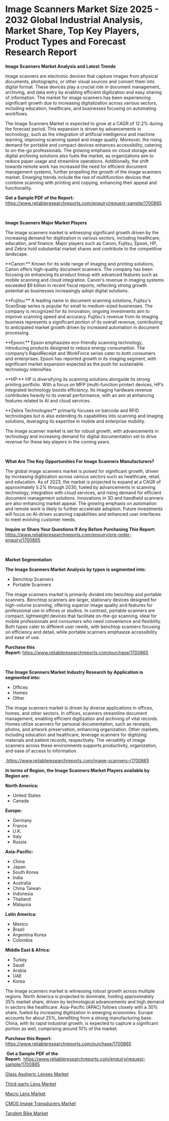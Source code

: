 <p><h1>Image Scanners Market Size 2025 - 2032 Global Industrial Analysis, Market Share, Top Key Players, Product Types and Forecast Research Report</h1></p><p><strong>Image Scanners Market Analysis and Latest Trends</strong></p>
<p><p>Image scanners are electronic devices that capture images from physical documents, photographs, or other visual sources and convert them into digital format. These devices play a crucial role in document management, archiving, and data entry by enabling efficient digitization and easy sharing of information. The market for image scanners has been experiencing significant growth due to increasing digitalization across various sectors, including education, healthcare, and businesses focusing on automating workflows.</p><p>The Image Scanners Market is expected to grow at a CAGR of 12.2% during the forecast period. This expansion is driven by advancements in technology, such as the integration of artificial intelligence and machine learning, improving scanning speed and image quality. Moreover, the rising demand for portable and compact devices enhances accessibility, catering to on-the-go professionals. The growing emphasis on cloud storage and digital archiving solutions also fuels the market, as organizations aim to reduce paper usage and streamline operations. Additionally, the shift towards remote work has increased the need for efficient document management systems, further propelling the growth of the image scanners market. Emerging trends include the rise of multifunction devices that combine scanning with printing and copying, enhancing their appeal and functionality.</p></p>
<p><strong>Get a Sample PDF of the Report:&nbsp;</strong> <a href="https://www.reliableresearchreports.com/enquiry/request-sample/1700865?utm_campaign=28&utm_medium=2&utm_source=Github&utm_content=ia&utm_term=09012025&utm_id=image-scanners">https://www.reliableresearchreports.com/enquiry/request-sample/1700865</a></p>
<p>&nbsp;</p>
<p><strong>Image Scanners Major Market Players</strong></p>
<p><p>The image scanners market is witnessing significant growth driven by the increasing demand for digitization in various sectors, including healthcare, education, and finance. Major players such as Canon, Fujitsu, Epson, HP, and Zebra hold substantial market shares and contribute to the competitive landscape.</p><p>**Canon:** Known for its wide range of imaging and printing solutions, Canon offers high-quality document scanners. The company has been focusing on enhancing its product lineup with advanced features such as mobile scanning and cloud integration. Canon's revenue in imaging systems exceeded $9 billion in recent fiscal reports, reflecting strong growth potential as businesses increasingly adopt digital solutions.</p><p>**Fujitsu:** A leading name in document scanning solutions, Fujitsu's ScanSnap series is popular for small to medium-sized businesses. The company is recognized for its innovation; ongoing investments aim to improve scanning speed and accuracy. Fujitsu's revenue from its imaging business represents a significant portion of its overall revenue, contributing to anticipated market growth driven by increased automation in document processing.</p><p>**Epson:** Epson emphasizes eco-friendly scanning technology, introducing products designed to reduce energy consumption. The company’s RapidReceipt and WorkForce series cater to both consumers and enterprises. Epson has reported growth in its imaging segment, with significant market expansion expected as the push for sustainable technology intensifies.</p><p>**HP:** HP is diversifying its scanning solutions alongside its strong printing portfolio. With a focus on MFP (multi-function printer) devices, HP’s integrated technology boosts efficiency. Its imaging hardware revenue contributes heavily to its overall performance, with an aim at enhancing features related to AI and cloud services.</p><p>**Zebra Technologies** primarily focuses on barcode and RFID technologies but is also extending its capabilities into scanning and imaging solutions, leveraging its expertise in mobile and enterprise mobility.</p><p>The image scanner market is set for robust growth, with advancements in technology and increasing demand for digital documentation set to drive revenue for these key players in the coming years.</p></p>
<p>&nbsp;</p>
<p><strong>What Are The Key Opportunities For Image Scanners Manufacturers?</strong></p>
<p><p>The global image scanners market is poised for significant growth, driven by increasing digitization across various sectors such as healthcare, retail, and education. As of 2023, the market is projected to expand at a CAGR of approximately 5.2% through 2030, fueled by advancements in scanning technology, integration with cloud services, and rising demand for efficient document management solutions. Innovations in 3D and handheld scanners are also enhancing market appeal. The growing emphasis on automation and remote work is likely to further accelerate adoption. Future investments will focus on AI-driven scanning capabilities and enhanced user interfaces to meet evolving customer needs.</p></p>
<p><strong>Inquire or Share Your Questions If Any Before Purchasing This Report:</strong> <a href="https://www.reliableresearchreports.com/enquiry/pre-order-enquiry/1700865?utm_campaign=28&utm_medium=2&utm_source=Github&utm_content=ia&utm_term=09012025&utm_id=image-scanners">https://www.reliableresearchreports.com/enquiry/pre-order-enquiry/1700865</a></p>
<p>&nbsp;</p>
<p><strong>Market Segmentation</strong></p>
<p><strong>The Image Scanners Market Analysis by types is segmented into:</strong></p>
<p><ul><li>Benchtop Scanners</li><li>Portable Scanners</li></ul></p>
<p><p>The image scanners market is primarily divided into benchtop and portable scanners. Benchtop scanners are larger, stationary devices designed for high-volume scanning, offering superior image quality and features for professional use in offices or studios. In contrast, portable scanners are compact, lightweight devices that facilitate on-the-go scanning, ideal for mobile professionals and consumers who need convenience and flexibility. Both types cater to different user needs, with benchtop scanners focusing on efficiency and detail, while portable scanners emphasize accessibility and ease of use.</p></p>
<p><strong>Purchase this Report:&nbsp;</strong><a href="https://www.reliableresearchreports.com/purchase/1700865?utm_campaign=28&utm_medium=2&utm_source=Github&utm_content=ia&utm_term=09012025&utm_id=image-scanners">https://www.reliableresearchreports.com/purchase/1700865</a></p>
<p>&nbsp;</p>
<p><strong>The Image Scanners Market Industry Research by Application is segmented into:</strong></p>
<p><ul><li>Offices</li><li>Homes</li><li>Other</li></ul></p>
<p><p>The image scanners market is driven by diverse applications in offices, homes, and other sectors. In offices, scanners streamline document management, enabling efficient digitization and archiving of vital records. Homes utilize scanners for personal documentation, such as receipts, photos, and artwork preservation, enhancing organization. Other markets, including education and healthcare, leverage scanners for digitizing materials and patient records, respectively. The versatility of image scanners across these environments supports productivity, organization, and ease of access to information.</p></p>
<p><a href="https://www.reliableresearchreports.com/image-scanners-r1700865?utm_campaign=28&utm_medium=2&utm_source=Github&utm_content=ia&utm_term=09012025&utm_id=image-scanners">&nbsp;https://www.reliableresearchreports.com/image-scanners-r1700865</a></p>
<p><strong>In terms of Region, the Image Scanners Market Players available by Region are:</strong></p>
<p>
    <p> <strong> North America: </strong>
        <ul>
            <li>United States</li>
            <li>Canada</li>
        </ul>
        </p> 
    <p> <strong> Europe: </strong>
        <ul>
            <li>Germany</li>
            <li>France</li>
            <li>U.K.</li>
            <li>Italy</li>
            <li>Russia</li>
        </ul>
        </p> 
    <p> <strong> Asia-Pacific: </strong>
        <ul>
            <li>China</li>
            <li>Japan</li>
            <li>South Korea</li>
            <li>India</li>
            <li>Australia</li>
            <li>China Taiwan</li>
            <li>Indonesia</li>
            <li>Thailand</li>
            <li>Malaysia</li>
        </ul>
        </p> 
    <p> <strong> Latin America: </strong>
        <ul>
            <li>Mexico</li>
            <li>Brazil</li>
            <li>Argentina Korea</li>
            <li>Colombia</li>
        </ul>
        </p> 
    <p> <strong> Middle East & Africa: </strong>
        <ul>
            <li>Turkey</li>
            <li>Saudi</li>
            <li>Arabia</li>
            <li>UAE</li>
            <li>Korea</li>
        </ul>
    </p>
    </p>
<p><p>The image scanners market is witnessing robust growth across multiple regions. North America is projected to dominate, holding approximately 35% market share, driven by technological advancements and high demand in sectors like healthcare. Asia-Pacific (APAC) follows closely with a 30% share, fueled by increasing digitization in emerging economies. Europe accounts for about 25%, benefiting from a strong manufacturing base. China, with its rapid industrial growth, is expected to capture a significant portion as well, comprising around 10% of the market.</p></p>
<p><strong>Purchase this Report: </strong><a href="https://www.reliableresearchreports.com/purchase/1700865?utm_campaign=28&utm_medium=2&utm_source=Github&utm_content=ia&utm_term=09012025&utm_id=image-scanners">https://www.reliableresearchreports.com/purchase/1700865</a></p>
<p>&nbsp;<strong>Get a Sample PDF of the Report:&nbsp;&nbsp;</strong><a href="https://www.reliableresearchreports.com/enquiry/request-sample/1700865?utm_campaign=28&utm_medium=2&utm_source=Github&utm_content=ia&utm_term=09012025&utm_id=image-scanners">https://www.reliableresearchreports.com/enquiry/request-sample/1700865</a></p>
<p><strong></strong></p>
<p><p><a href="https://github.com/rileymgdorcas/Market-Research-Report-List-1/blob/main/glass-aspheric-lenses-market.md?utm_campaign=28&utm_medium=2&utm_source=Github&utm_content=ia&utm_term=09012025&utm_id=image-scanners">Glass Aspheric Lenses Market</a></p><p><a href="https://github.com/SamiaChowdhury801/Market-Research-Report-List-1/blob/main/third-party-lens-market.md?utm_campaign=28&utm_medium=2&utm_source=Github&utm_content=ia&utm_term=09012025&utm_id=image-scanners">Third-party Lens Market</a></p><p><a href="https://github.com/LilianFaulkner65/Market-Research-Report-List-1/blob/main/macro-lens-market.md?utm_campaign=28&utm_medium=2&utm_source=Github&utm_content=ia&utm_term=09012025&utm_id=image-scanners">Macro Lens Market</a></p><p><a href="https://github.com/lehumiston1971679/Market-Research-Report-List-1/blob/main/cmos-image-transducers-market.md?utm_campaign=28&utm_medium=2&utm_source=Github&utm_content=ia&utm_term=09012025&utm_id=image-scanners">CMOS Image Transducers Market</a></p><p><a href="https://github.com/indrystar/Market-Research-Report-List-5/blob/main/tandem-bike-market.md?utm_campaign=28&utm_medium=2&utm_source=Github&utm_content=ia&utm_term=09012025&utm_id=image-scanners">Tandem Bike Market</a></p></p>